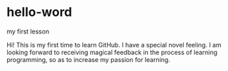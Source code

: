 # hello-word
my first lesson

Hi! This is my first time to learn GitHub. I have a special novel feeling. 
I am looking forward to receiving magical feedback in the process of learning programming, so as to increase my passion for learning.
